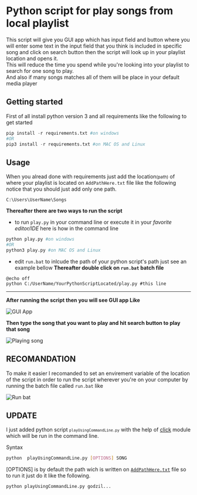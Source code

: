 # Python script for play songs from local playlist
This script will give you GUI app which has input field and button where you will enter some text in the input field that you think is included in specific song and click on search button then the script will look up in your playlist location and opens it.<br>
This will reduce the time you spend while you're looking into your playlist to search for one song to play.<br>
And also if many songs matches all of them will be place in your default media player

## Getting started
First of all install python version 3 and all requirements like the following to get started 
```python
pip install -r requirements.txt #on windows
#OR
pip3 install -r requirements.txt #on MAC OS and Linux
```

## Usage
When you alread done with requirements just add the location<small>(path)</small> of where your playlist is located on `AddPathHere.txt` file like the following notice that you should just add only one path.
```
C:\Users\UserName\Songs
```
**Thereafter there are two ways to run the script**
- to run `play.py` in your command line or execute it in your *favorite editor/IDE* here is how in the command line

```python
python play.py #on windows
#OR
python3 play.py #on MAC OS and Linux
```
- edit `run.bat` to inlcude the path of your python script's path just see an example bellow **Thereafter double click on `run.bat` batch file**

```batch
@echo off
python C:/UserName/YourPythonScriptLocated/play.py #this line 
```


---
**After running the script then you will see GUI app Like**

![GUI App](https://user-images.githubusercontent.com/65312850/99182949-a97b1600-2738-11eb-83d8-fa4bdb77a227.PNG)

**Then type the song that you want to play and hit search button to play that song**

![Playing song](https://user-images.githubusercontent.com/65312850/99182957-b3047e00-2738-11eb-95ad-d8b7514d43fb.PNG)

## RECOMANDATION

To make it easier I recomanded to set an envirement variable of the location of the script in order to run the script wherever you're on your computer by running the batch file called `run.bat` like

![Run bat](https://user-images.githubusercontent.com/65312850/99182943-9f591780-2738-11eb-818c-5103d1ba9dbb.PNG)

## UPDATE
I just added python script <small>`playUsingCommandLine.py`</small> with the help of [click](https://pypi.org/project/click/)
module which will be run in the command line.


Syntax

```bash
python  playUsingCommandLine.py [OPTIONS] SONG
```
[OPTIONS] is by default the path wich is written on [`AddPathHere.txt`](https://github.com/umutambyi-gad/Play-my-songs/blob/master/AddPathHere.txt) file
so to run it just do it like the following.

```python
python playUsingCommandLine.py godzil...
```